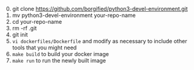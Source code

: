 0. git clone https://github.com/borgified/python3-devel-environment.git
1. mv python3-devel-environment your-repo-name
2. cd your-repo-name
3. rm -rf .git
4. git init
5. `vi dockerfiles/Dockerfile` and modify as necessary to include other tools that you might need
6. `make build` to build your docker image
7. `make run` to run the newly built image
